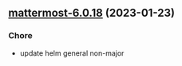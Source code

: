 

## [mattermost-6.0.18](https://github.com/truecharts/charts/compare/mattermost-6.0.17...mattermost-6.0.18) (2023-01-23)

### Chore

- update helm general non-major
  
  
